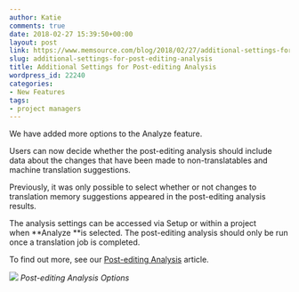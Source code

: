 ```yaml
---
author: Katie
comments: true
date: 2018-02-27 15:39:50+00:00
layout: post
link: https://www.memsource.com/blog/2018/02/27/additional-settings-for-post-editing-analysis/
slug: additional-settings-for-post-editing-analysis
title: Additional Settings for Post-editing Analysis
wordpress_id: 22240
categories:
- New Features
tags:
- project managers
---
```


We have added more options to the Analyze feature.

Users can now decide whether the post-editing analysis should include data about the changes that have been made to non-translatables and machine translation suggestions.<!-- more -->

Previously, it was only possible to select whether or not changes to translation memory suggestions appeared in the post-editing analysis results.

The analysis settings can be accessed via Setup or within a project when **Analyze **is selected. The post-editing analysis should only be run once a translation job is completed.

To find out more, see our [Post-editing Analysis](https://help.memsource.com/hc/en-us/articles/115003942912) article.



[![](https://www.memsource.com/wp-content/uploads/2018/02/Post-Editing-Analysis-Options.png)](https://www.memsource.com/wp-content/uploads/2018/02/Post-Editing-Analysis-Options.png) _Post-editing Analysis Options_




























